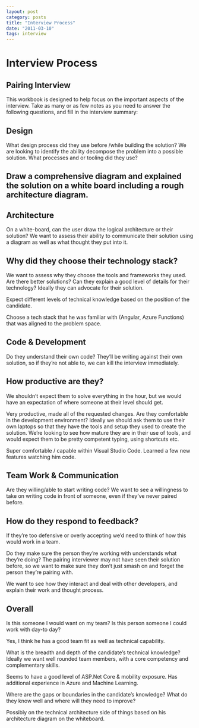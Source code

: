 ```yaml
---
layout: post
category: posts
title: "Interview Process"
date: "2011-03-10"
tags: interview
---
```

# Interview Process

## Pairing Interview
This workbook is designed to help focus on the important aspects of the interview. Take as many or as few notes as you need to answer the following questions, and fill in the interview summary:

## Design
What design process did they use before /while building the solution?
We are looking to identify the ability decompose the problem into a possible solution. What processes and or tooling did they use?

##  Draw a comprehensive diagram and explained the solution on a white board including a rough architecture diagram.

##  Architecture
On a white-board, can the user draw the logical architecture or their solution?
We want to assess their ability to communicate their solution using a diagram as well as what thought they put into it.

##  Why did they choose their technology stack?
We want to assess why they choose the tools and frameworks they used. Are there better solutions? Can they explain a good level of details for their technology? Ideally they can advocate for their solution.

Expect different levels of technical knowledge based on the position of the candidate.

Choose a tech stack that he was familiar with (Angular, Azure Functions) that was aligned to the problem space.

##  Code & Development
Do they understand their own code?
They’ll be writing against their own solution, so if they’re not able to, we can kill the interview immediately.

##  How productive are they?
We shouldn’t expect them to solve everything in the hour, but we would have an expectation of where someone at their level should get.

Very productive, made all of the requested changes.
Are they comfortable in the development environment?
Ideally we should ask them to use their own laptops so that they have the tools and setup they used to create the solution. We’re looking to see how mature they are in their use of tools, and would expect them to be pretty competent typing, using shortcuts etc.

Super comfortable / capable within Visual Studio Code. Learned a few new features watching him code.  

##  Team Work & Communication
Are they willing/able to start writing code?
We want to see a willingness to take on writing code in front of someone, even if they’ve never paired before.

## How do they respond to feedback?
If they’re too defensive or overly accepting we’d need to think of how this would work in a team.

Do they make sure the person they’re working with understands what they’re doing?
The pairing interviewer may not have seen their solution before, so we want to make sure they don’t just smash on and forget the person they’re pairing with.

We want to see how they interact and deal with other developers, and explain their work and thought process.

## Overall
Is this someone I would want on my team?
Is this person someone I could work with day-to day?

Yes, I think he has a good team fit as well as technical capability.

What is the breadth and depth of the candidate’s technical knowledge?
Ideally we want well rounded team members, with a core competency and complementary skills.

Seems to have a good level of ASP.Net Core & mobility exposure. Has additional experience in Azure and Machine Learning.

Where are the gaps or boundaries in the candidate’s knowledge?
What do they know well and where will they need to improve?

Possibly on the technical architecture side of things based on his architecture diagram on the whiteboard.